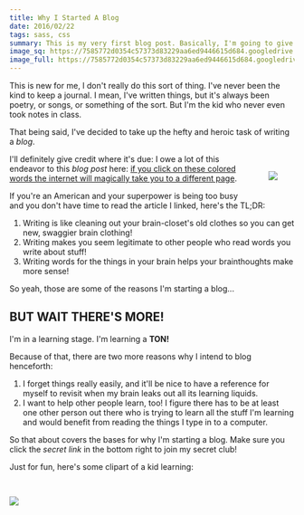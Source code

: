 ```yaml
---
title: Why I Started A Blog
date: 2016/02/22
tags: sass, css
summary: This is my very first blog post. Basically, I'm going to give you the run-down on my I'm deciding to finally start a blog. It's taken forever for me to actually do it, and we're going to go over what motivated me to do it once and for all.
image_sq: https://7585772d0354c57373d83229aa6ed9446615d684.googledrive.com/host/0B2iaOCot7-OHMmFmcjVzSGp3dzQ/blog-post-1-sq.png
image_full: https://7585772d0354c57373d83229aa6ed9446615d684.googledrive.com/host/0B2iaOCot7-OHMmFmcjVzSGp3dzQ/blog-post-1-full.png
---
```


<p>This is new for me, I don't really do this sort of thing. I've never been the kind to keep a journal. I mean, I've written things, but it's always been poetry, or songs, or something of the sort. But I'm the kid who never even took notes in class.</p>

<p>That being said, I've decided to take up the hefty and heroic task of writing a <i>blog</i>.</p>

<img style="float: right; max-width: 100px; margin: 30px;" src="http://images.clipartpanda.com/boy-writing-clip-art-boy-holding-big-pencil.png" />

<p>I'll definitely give credit where it's due: I owe a lot of this endeavor to this <i>blog post</i> here: <a href="http://greig.cc/journal/2016/2/why-you-should-write?utm_source=designernews">if you click on these colored words the internet will magically take you to a different page</a>.</p>


<p> If you're an American and your superpower is being too busy and you don't have time to read the article I linked, here's the TL;DR:</p>
<ol>
  <li>Writing is like cleaning out your brain-closet's old clothes so you can get new, swaggier brain clothing!</li>
  <li>Writing makes you seem legitimate to other people who read words you write about stuff!</li>
  <li>Writing words for the things in your brain helps your brainthoughts make more sense!</li>
</ol>

<p>So yeah, those are some of the reasons I'm starting a blog...</p>

<h2 class="text-center">BUT WAIT THERE'S MORE!</h2>

<p>I'm in a learning stage. I'm learning a <strong>TON!</strong></p>

<p>Because of that, there are two more reasons why I intend to blog henceforth:</p>
<ol>
  <li>I forget things really easily, and it'll be nice to have a reference for myself to revisit when my brain leaks out all its learning liquids.</li>
  <li>I want to help other people learn, too! I figure there has to be at least one other person out there who is trying to learn all the stuff I'm learning and would benefit from reading the things I type in to a computer.</li>
</ol>

<p>So that about covers the bases for why I'm starting a blog. Make sure you click the <i>secret link</i> in the bottom right to join my secret club!</p>

<p>Just for fun, here's some clipart of a kid learning:</p>
<p class="text-center">
<img style="max-width: 100%; margin: 30px auto;" src="http://www.clipartbest.com/cliparts/di8/5xE/di85xEyyT.png" />
</p>
